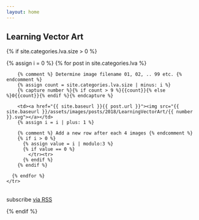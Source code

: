 ```yaml
---
layout: home
---
```


<h2 class="post-list-heading">Learning Vector Art</h2>

{% if site.categories.lva.size > 0 %}
  <table>
    <tr>
      {% assign i = 0 %}
      {% for post in site.categories.lva %}

        {% comment %} Determine image filename 01, 02, .. 99 etc. {% endcomment %}
        {% assign count = site.categories.lva.size | minus: i %}
        {% capture number %}{% if count > 9 %}{{count}}{% else %}0{{count}}{% endif %}{% endcapture %}

        <td><a href="{{ site.baseurl }}{{ post.url }}"><img src="{{ site.baseurl }}/assets/images/posts/2018/LearningVectorArt/{{ number }}.svg"></a></td>
        {% assign i = i | plus: 1 %}

        {% comment %} Add a new row after each 4 images {% endcomment %}
        {% if i > 0 %}
          {% assign value = i | modulo:3 %}
          {% if value == 0 %}
            </tr><tr>
          {% endif %}
        {% endif %}

      {% endfor %}
    </tr>
  </table>

  <p class="rss-subscribe">subscribe <a href="{{ "/feed.xml" | relative_url }}">via RSS</a></p>
{% endif %}

